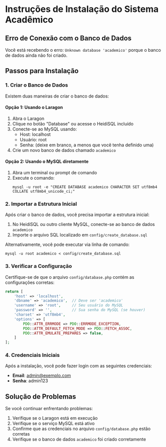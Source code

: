 # Instruções de Instalação do Sistema Acadêmico

## Erro de Conexão com o Banco de Dados

Você está recebendo o erro: `Unknown database 'academico'` porque o banco de dados ainda não foi criado.

## Passos para Instalação

### 1. Criar o Banco de Dados

Existem duas maneiras de criar o banco de dados:

#### Opção 1: Usando o Laragon

1. Abra o Laragon
2. Clique no botão "Database" ou acesse o HeidiSQL incluído
3. Conecte-se ao MySQL usando:
   - Host: localhost
   - Usuário: root
   - Senha: (deixe em branco, a menos que você tenha definido uma)
4. Crie um novo banco de dados chamado `academico`

#### Opção 2: Usando o MySQL diretamente

1. Abra um terminal ou prompt de comando
2. Execute o comando:
   ```
   mysql -u root -e "CREATE DATABASE academico CHARACTER SET utf8mb4 COLLATE utf8mb4_unicode_ci;"
   ```

### 2. Importar a Estrutura Inicial

Após criar o banco de dados, você precisa importar a estrutura inicial:

1. No HeidiSQL ou outro cliente MySQL, conecte-se ao banco de dados `academico`
2. Importe o arquivo SQL localizado em `config/create_database.sql`

Alternativamente, você pode executar via linha de comando:
```
mysql -u root academico < config/create_database.sql
```

### 3. Verificar a Configuração

Certifique-se de que o arquivo `config/database.php` contém as configurações corretas:

```php
return [
    'host' => 'localhost',
    'dbname' => 'academico',  // Deve ser 'academico'
    'username' => 'root',     // Seu usuário do MySQL
    'password' => '',         // Sua senha do MySQL (se houver)
    'charset' => 'utf8mb4',
    'options' => [
        PDO::ATTR_ERRMODE => PDO::ERRMODE_EXCEPTION,
        PDO::ATTR_DEFAULT_FETCH_MODE => PDO::FETCH_ASSOC,
        PDO::ATTR_EMULATE_PREPARES => false,
    ]
];
```

### 4. Credenciais Iniciais

Após a instalação, você pode fazer login com as seguintes credenciais:

- **Email**: admin@exemplo.com
- **Senha**: admin123

## Solução de Problemas

Se você continuar enfrentando problemas:

1. Verifique se o Laragon está em execução
2. Verifique se o serviço MySQL está ativo
3. Confirme que as credenciais no arquivo `config/database.php` estão corretas
4. Verifique se o banco de dados `academico` foi criado corretamente